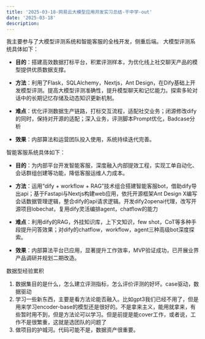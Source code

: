 ```yaml
---
title: '2025-03-18-网易云大模型应用开发实习总结-干中学-out'
date: '2025-03-18'
description:
---
```



我主要参与了大模型评测系统和智能客服的全栈开发，侧重后端。
大模型评测系统具体如下：

- **目的**：搭建高效数据打标平台，积累评测样本，为优化线上社交聊天产品的模型提供优质数据支撑。

- **方法**：利用了Flask，SQLAlchemy，Nextjs，Ant Design，在Dify基础上开发模型评测。提高大模型评测准确性，提升模型聊天和记忆能力。探索多轮对话中的长期记忆存储及动态知识更新机制。

- **难点**：优化评测数据生产链路，打标交互流程，适配社交业务；闭源修改dify的同时，保持对开源的适配；深入业务，评测脚本Prompt优化，Badcase分析

- **效果**：内部算法和运营团队投入使用，系统持续迭代完善。

智能客服系统具体如下：

- **目的**：为内部平台开发智能客服，深度融入内部提效工程，实现工单自动化、会话群组创建等功能，降低客服运维人力成本。

- **方法**：运用“dify + workflow + RAG”技术组合搭建智能客服bot，借助dify导出api；基于Fastapi与Nextjs构建web应用，依托开源框架Ant Design X编写会话数据管理逻辑，整合dify的api请求逻辑。开发dify2openai代理，改写开源项目lobechat，复用dify灵活编排agent，chatflow的能力

- **难点**：利用dify的RAG，外挂知识库，上下文知识，few shot，CoT等多种手段提升问答效果；对dify的chatflow，workflow，agent三种高级bot深度探索。

- **效果**：内部算法平台已应用，显著提升工作效率，MVP验证成功，已开展业界产品调研并规划二期改造。




数据型经验累积

1. 数据集目的是什么，怎么建立评测指标，怎么评价评测的好坏。case驱动，数据驱动
2. 学习一些新东西，主要是看方法论能否融入。比如gpt3我们已经不用了，但是用来学习encoder-base的模型还是很好的。不是拿来主义，能用就拿来，有些暂时用不到，但是方法论可以学习。但是前提是能cover工作，或者说，工作不是很繁重，这就是选团队的问题了
3. 做项目的护城河。代码可能不是，数据资产很重要。